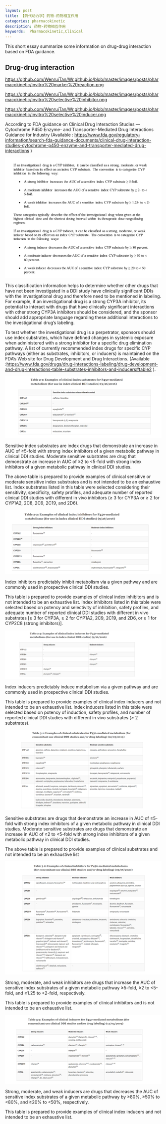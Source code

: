 ```yaml
---
layout: post
title: 【药代动力学】药物-药物相互作用
categories: pharmacokinetic
description: 药物-药物相互作用
keywords:  Pharmacokinetic,Clinical
---
```


This short essay summarize some information on drug-drug interaction based on FDA guidance.

## Drug-drug interaction


https://github.com/WenruiTan/Wr.github.io/blob/master/images/posts/pharmacokinetic/invitro%20marker%20reaction.png


https://github.com/WenruiTan/Wr.github.io/blob/master/images/posts/pharmacokinetic/invitro%20selective%20inhibitor.png


https://github.com/WenruiTan/Wr.github.io/blob/master/images/posts/pharmacokinetic/invitro%20selective%20inducer.png



According to FDA guidance on Clinical Drug Interaction Studies — Cytochrome P450 Enzyme- and Transporter-Mediated Drug Interactions Guidance for Industry (Available : https://www.fda.gov/regulatory-information/search-fda-guidance-documents/clinical-drug-interaction-studies-cytochrome-p450-enzyme-and-transporter-mediated-drug-interactions )

![](https://github.com/WenruiTan/Wr.github.io/blob/master/images/posts/pharmacokinetic/DDI%20CYP.png?raw=true)

This classification information helps to determine whether other drugs that have not been investigated in a DDI study have clinically significant DDIs with the investigational drug and therefore need to be mentioned in labeling.  For example, if an investigational drug is a strong CYP3A inhibitor, its potential to interact with drugs that have clinically significant interactions with other strong CYP3A inhibitors should be considered, and the sponsor should add appropriate language regarding these additional interactions to the investigational drug’s labeling. 


To test whether the investigational drug is a perpetrator, sponsors should use index substrates, which have defined changes in systemic exposure when administered with a strong inhibitor for a specific drug elimination pathway. A list of currently recommended index drugs for specific CYP pathways (either as substrates, inhibitors, or inducers) is maintained on the FDA’s Web site for Drug Development and Drug Interactions. (Available :https://www.fda.gov/drugs/drug-interactions-labeling/drug-development-and-drug-interactions-table-substrates-inhibitors-and-inducers#table2 ). 


![](https://github.com/WenruiTan/Wr.github.io/blob/master/images/posts/pharmacokinetic/clinical%20index%20substrate.png?raw=true)


Sensitive index substrates are index drugs that demonstrate an increase in AUC of ≥5-fold with strong index inhibitors of a given metabolic pathway in clinical DDI studies. Moderate sensitive substrates are drug that demonstrate an increase in AUC of ≥2 to <5-fold with strong index inhibitors of a given metabolic pathway in clinical DDI studies.


The above table is prepared to provide examples of clinical sensitive or moderate sensitive index substrates and is not intended to be an exhaustive list. Index substrates listed in this table were selected considering their sensitivity, specificity, safety profiles, and adequate number of reported clinical DDI studies with different in vivo inhibitors (≥ 3 for CYP3A or ≥ 2 for CYP1A2, 2C8, 2C9, 2C19, and 2D6).


![](https://github.com/WenruiTan/Wr.github.io/blob/master/images/posts/pharmacokinetic/clinical%20index%20inhibitor.png?raw=true)

 Index inhibitors predictably inhibit metabolism via a given pathway and are commonly used in prospective clinical DDI studies.
 
 
 This table is prepared to provide examples of clinical index inhibitors and is not intended to be an exhaustive list. Index inhibitors listed in this table were selected based on potency and selectivity of inhibition, safety profiles, and adequate number of reported clinical DDI studies with different in vivo substrates [≥ 3 for CYP3A, ≥ 2 for CYP1A2, 2C9, 2C19, and 2D6, or ≥ 1 for CYP2C8 (strong inhibitors)].
 
 
![](https://github.com/WenruiTan/Wr.github.io/blob/master/images/posts/pharmacokinetic/clinical%20index%20inducer.png?raw=true)
 
 
Index inducers predictably induce metabolism via a given pathway and are commonly used in prospective clinical DDI studies.


This table is prepared to provide examples of clinical index inducers and not intended to be an exhaustive list. Index inducers listed in this table were selected based on potency of induction, safety profiles, and number of reported clinical DDI studies with different in vivo substrates (≥ 2 substrates).



![](https://github.com/WenruiTan/Wr.github.io/blob/master/images/posts/pharmacokinetic/Probe%20for%20P450.png?raw=true)


Sensitive substrates are drugs that demonstrate an increase in AUC of ≥5-fold with strong index inhibitors of a given metabolic pathway in clinical DDI studies. Moderate sensitive substrates are drugs that demonstrate an increase in AUC of ≥2 to <5-fold with strong index inhibitors of a given metabolic pathway in clinical DDI studies.

The above table is prepared to provide examples of clinical substrates and not intended to be an exhaustive list 


![](https://github.com/WenruiTan/Wr.github.io/blob/master/images/posts/pharmacokinetic/clinical%20inhibitor%20of%20P450.png?raw=true)

 Strong, moderate, and weak inhibitors are drugs that increase the AUC of sensitive index substrates of a given metabolic pathway ≥5-fold, ≥2 to <5-fold, and ≥1.25 to <2-fold, respectively. 


This table is prepared to provide examples of clinical inhibitors and is not intended to be an exhaustive list.


![](https://github.com/WenruiTan/Wr.github.io/blob/master/images/posts/pharmacokinetic/clinical%20inducer%20of%20P450.png?raw=true)

Strong, moderate, and weak inducers are drugs that decreases the AUC of sensitive index substrates of a given metabolic pathway by ≥80%, ≥50% to <80%, and ≥20% to <50%, respectively.


This table is prepared to provide examples of clinical index inducers and not intended to be an exhaustive list.

